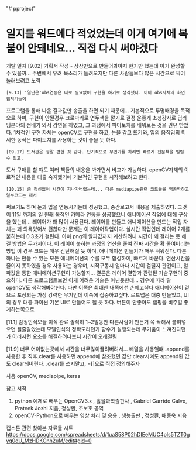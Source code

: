 "# pproject" 

 # 일지를  워드에다 적었었는데 이게 여기에 복붙이 안돼네요... 직접 다시 써야겠다

개발 일지 
    [9.02] 기획서 작성 - 상상만으로 만들어봐야지 한기만 했는데 이거 완성할 수 있을까...
주변에서 우려 목소리가 들려오지만 다른 사람들보다 많은 시간으로 찍어 눌러보려고 노력

    [9.13] '일단은'obs연동은 따로 필요없이 구현을 하기로 생각했다. 아마 obs자체의 화면 캡쳐기능이
프로그램을 통해 나온 결과값만 송출을 하면 되기 때문에...
기본적으로 투명배경을 목적으로 하며, 구현이 안될경우 크로마키로 연두색을 깔기로 결정
운좋게 초청강사로 딥러닝분야의 선배가 와서 강연을 하였고, 그 과정에서 파이토치를 배워보는 것을
권유 받았다. 1차적인 구현 자체는 openCV로 구현을 하고, 눈을 감고 뜨기와, 입의 움직임의 미세한
동작은 파이토치를 사용하는 것이 좋을 듯 하다.

    [09.17] 도저관은 정말 편한 것 같다. 단기적으로 무언가를 하려면 빠르게 전문책을 빌릴 수 있고,
도서 구매를 할 떄도 여러 책들의 내용을 봐가면서 비교가 가능하다. openCV자체의 이로적인 내용을 
대출 숙지했기에 기본적인 구현을 시작해보려고 한다.

    [10.15] 좀 정신없이 시간이 지나가버렸는데... 다른 mediapipe관련 코드들을 역공학하고 일부코드는 떼서
써보기도 하며 눈과 입을 연동시키는데 성공했고, 중간보고서 내용을 제출하였다. 그것이 11일 까지의 일
원래 목적인 카메라 연동을 성공했으니 애니메이션 작업에 대해 구상을 했는데...
레이어가 꽤 많이 사용된다. 레이어를 만들고 애니메이션을 만드는 작업 자체는 꽤 의욕있어서 괜찮다만 
문제는 이 레이어작업이다. 실시간 작업인데 레이어 2개를 붙히는데 0.3초가 걸린다. 아마 png의 알파값까지 계산하려니 시간이 꽤 걸리는 듯
해결 방법은 두가지이다. 이 레이어 붙히는 과정의 연산을 줄여 진짜 시간을 확 줄여버리는 방법
이 경우 코드는 매우 간단해질 듯 하며, 애니메이션 만들기가 매우 쉬워진다.
다른 하나는 만들 수 있는 모든 애니메이션의 수를 모두 합성하여, 빠르게 바꾼다. 
연산시간을 줄이지 못하였을 경우 사용하는 경우며, 시작구동시 얼마나 시간이 걸릴지 관건이고, 알파값을 통한 애니메이션구현이 가능할지...
결론은 레이어 결합과 관련된 기술구현이 중요하다. 다른 프로그램들보면 이게 어려운 기술은 아닌듯한데... 
경우에 따라 탈openCV도 생각해봐야한다. 다만 이쪽은 최대한 내쪽에선 손떼고싶다 
애니메이션이 겉으로 포장되는 가장 강력한 무기인데 이쪽에 집중하고싶다.
로드맵은 대충 만들었고, UI의 경우 대충 파이썬 기본 UI로 만들어도 될 듯 하다. 버튼이 안좋아도 랩핑을 비주얼 좋게하는쪽으로

[11.1] 감정인식모듈 이식 완료 솔직히 1~2일동안 다른사람이 만든거 쓱 싹해서 붙혀넣으면 될줄알았는데
모델인식의 정확도라던가 함수가 실행되는데 무거움이 느껴진다던가 이러저런 요소를 해결하려다보니 시간이 오래걸림


[11.9] 너무 어이없는곳에서 시간을 너무많이끌려버려서... 배열을 사용핼떄 .append를 사용한 후 직후.clear를 사용하면 append에 참조했던 값만 
clear시켜도 append된 값도 clear되버린다. .clear를 쓰지말고, =[]으로 직접 정의해주자



사용 
openCV, mediapipe, keras

참고 서적
1. python 예제로 배우는 OpenCV3.x  ,  홀을과학출판사  ,  Gabriel Garrido Calvo, Prateek Joshi 지음, 정성환, 조보호 공역
2. openCV-Python으로 배우는 영상 처리 및 응용  ,  생능출판  ,  정성환, 배종욱 지음

캡스톤 관련 찾아본 자료들 시트
https://docs.google.com/spreadsheets/d/1uaS58P02hDIEeMUC4pls5TZT0gyg0dU_MzHDKCnh2uM/edit#gid=0